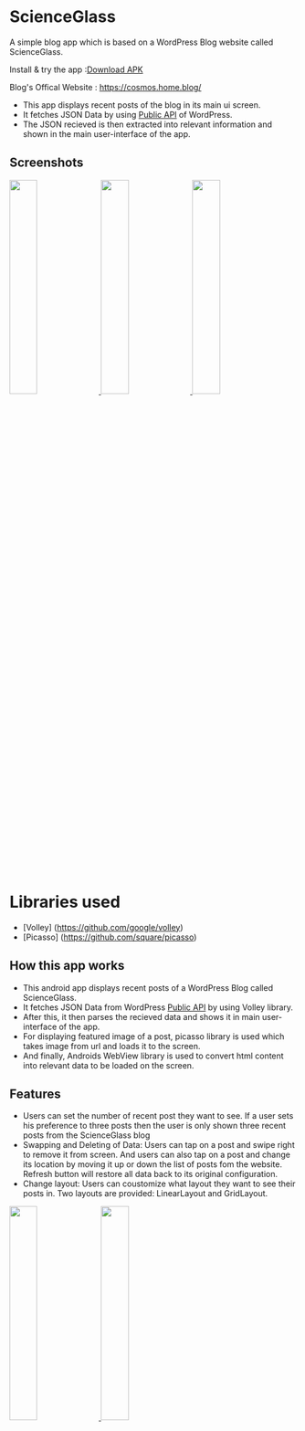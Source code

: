
# ScienceGlass

A simple blog app which is based on a WordPress Blog website called ScienceGlass.

Install & try the app :[Download APK](https://drive.google.com/file/d/1t6S_fNJWltUb-kXMFivFwFjI0jX4oMOK/view?usp=sharing)

Blog's Offical Website : https://cosmos.home.blog/

* This app displays recent posts of the blog in its main ui screen.
* It fetches JSON Data by using [Public API](https://developer.wordpress.com/docs/api/) of WordPress.
* The JSON recieved is then extracted into relevant information and shown in the main user-interface of the app.


## Screenshots

<a href="https://user-images.githubusercontent.com/42529024/168290528-0f992359-105c-4ac7-85f1-e6d257c46c49.png" target="_blank">
  <img src="https://user-images.githubusercontent.com/42529024/168290528-0f992359-105c-4ac7-85f1-e6d257c46c49.png" width="31%" />
</a>

<a href="https://user-images.githubusercontent.com/42529024/168290010-b56b3edc-6dfd-47ba-a300-ff8b28a54dc5.png" target="_blank">
  <img src="https://user-images.githubusercontent.com/42529024/168290010-b56b3edc-6dfd-47ba-a300-ff8b28a54dc5.png" width="31%" />
</a>

<a href="https://user-images.githubusercontent.com/42529024/168290330-30f56689-d2c2-4c2a-bcae-37259ef6ad74.png" target="_blank">
  <img src="https://user-images.githubusercontent.com/42529024/168290330-30f56689-d2c2-4c2a-bcae-37259ef6ad74.png" width="31%" />
</a>

# Libraries used

* [Volley] (https://github.com/google/volley)
* [Picasso] (https://github.com/square/picasso)

## How this app works

- This android app displays recent posts of a WordPress Blog called ScienceGlass.
- It fetches JSON Data from WordPress [Public API](https://developer.wordpress.com/docs/api/) by using Volley library.
- After this, it then parses the recieved data and shows it in main user-interface of the app.
- For displaying featured image of a post, picasso library is used which takes image from url and loads it to the screen.
- And finally, Androids WebView library is used to convert html content into relevant data to be loaded on the screen.




## Features

-  Users can set the number of recent post they want to see. If a user sets his preference to three posts then the user is only shown three recent posts from the ScienceGlass blog
-  Swapping and Deleting of Data: Users can tap on a post and swipe right to remove it from screen. And users can also tap on a post and change its location by moving it up or down the list of posts fom the website. Refresh button will restore all data back to its original configuration.
-  Change layout: Users can coustomize what layout they want to see their posts in. Two layouts are provided: LinearLayout and GridLayout.


<a href="https://user-images.githubusercontent.com/42529024/168299190-8b371bb0-7d1f-4088-92b4-f9f6d0851241.png" target="_blank">
  <img src="https://user-images.githubusercontent.com/42529024/168299190-8b371bb0-7d1f-4088-92b4-f9f6d0851241.png" width="31%" />
</a>
<a href="https://user-images.githubusercontent.com/42529024/168299449-7b03c6b3-dbbe-48e6-938c-de9a04d9cfac.png" target="_blank">
  <img src="https://user-images.githubusercontent.com/42529024/168299449-7b03c6b3-dbbe-48e6-938c-de9a04d9cfac.png" width="31%" />
</a>


